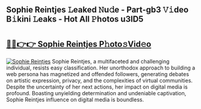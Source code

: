 ## Sophie Reintjes 𝙻eaked 𝙽u𝚍e - Part-gb3 𝚅𝚒deo B𝚒kini 𝙻eaks - Hot All 𝙿hotos u3ID5

# <h2><a href="http://ld7jb9t.urlbe.top/?page=Sophie+Reintjes">🔗🔗👉👉 Sophie Reintjes P𝚑oto𝚜Vid𝚎o</a></h2>

[![Sophie Reintjes](https://i.imgur.com/eBuTRDB.gif)](http://ld7jb9t.urlbe.top/?page=Sophie+Reintjes)
Sophie Reintjes, a multifaceted and challenging individual, resists easy classification. Her unorthodox approach to building a web persona has magnetized and offended followers, generating debates on artistic expression, privacy, and the complexities of virtual communities. Despite the uncertainty of her next actions, her impact on digital media is profound. Boasting unyielding determination and undeniable captivation, Sophie Reintjes influence on digital media is boundless.
